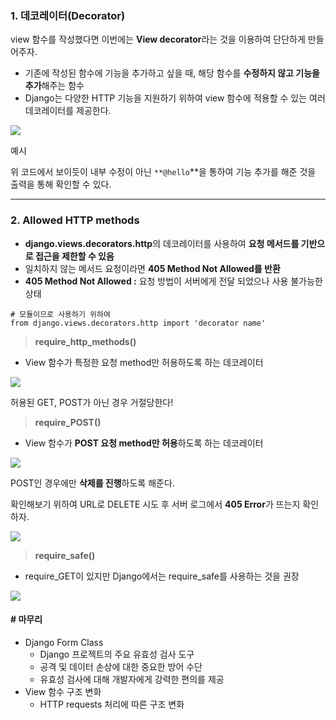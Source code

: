 ### **1. 데코레이터(Decorator)**

view 함수를 작성했다면 이번에는 **View decorator**라는 것을 이용하여 단단하게 만들어주자.

-   기존에 작성된 함수에 기능을 추가하고 싶을 때, 해당 함수를 **수정하지 않고 기능을 추가**해주는 함수
-   Django는 다양한 HTTP 기능을 지원하기 위하여 view 함수에 적용할 수 있는 여러 데코레이터를 제공한다.

![](https://blog.kakaocdn.net/dn/m7kJc/btrLwBmZhZw/KYk7DEYkN4gjqEbAdcrjo0/img.png)

예시

위 코드에서 보이듯이 내부 수정이 아닌 `**@hello`**을 통하여 기능 추가를 해준 것을 출력을 통해 확인할 수 있다.


---

### **2. Allowed HTTP methods**

-   **django.views.decorators.http**의 데코레이터를 사용하여 **요청 메서드를 기반으로 접근을 제한할 수 있음**
-   일치하지 않는 메서드 요청이라면 **405 Method Not Allowed를 반환**
-   **405 Method Not Allowed :** 요청 방법이 서버에게 전달 되었으나 사용 불가능한 상태

```
# 모듈이므로 사용하기 위하여
from django.views.decorators.http import 'decorator name'
```

> **require_http_methods()**

-   View 함수가 특정한 요청 method만 허용하도록 하는 데코레이터

![](https://blog.kakaocdn.net/dn/c9RvKa/btrLzFot9Ng/RhTWxCB6kxBAH7vASXcHGk/img.png)

허용된 GET, POST가 아닌 경우 거절당한다!

> **require_POST()**

-   View 함수가 **POST 요청 method만 허용**하도록 하는 데코레이터

![](https://blog.kakaocdn.net/dn/152Xg/btrLx2Y1PQZ/fxTk8aLKjV3m7srE1lS9c1/img.png)

POST인 경우에만 **삭제를 진행**하도록 해준다.

확인해보기 위하여 URL로 DELETE 시도 후 서버 로그에서 **405 Error**가 뜨는지 확인하자.

![](https://blog.kakaocdn.net/dn/bn8Jin/btrLugRH9be/ciKdDVqn1kZl9k5DQfooMK/img.png)

> **require_safe()**

-   require_GET이 있지만 Django에서는 require_safe를 사용하는 것을 권장

![](https://blog.kakaocdn.net/dn/bzQ1n8/btrLwIGtHmo/9LB0evKse4MMTdnbA7BNOk/img.png)

#### # 마무리

-   Django Form Class
    -   Django 프로젝트의 주요 유효성 검사 도구
    -   공격 및 데이터 손상에 대한 중요한 방어 수단
    -   유효성 검사에 대해 개발자에게 강력한 편의를 제공
-   View 함수 구조 변화
    -   HTTP requests 처리에 따른 구조 변화